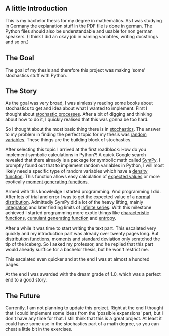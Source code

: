 ## A little Introduction 
This is my bachelor thesis for my degree in mathematics.
As I was studying in Germany the explanation stuff in the PDF file is done in german.
The Python files should also be understandable and usable for non german speakers.
(I think I did an okay job in naming variables, writing docstrings and so on.)

## The Goal
The goal of my thesis and therefore this project was making 'some' stochastics stuff with Python.

## The Story
As the goal was very broad, I was aimlessly reading some books about stochastics to get and idea about what I wanted to implement.
First I thought about [stochastic processes](https://en.wikipedia.org/wiki/Stochastic_process).
After a bit of digging and thinking about how to do it, I quickly realised that this was gonna be too hard.

So I thought about the most basic thing there is in [stochastics](https://en.wikipedia.org/wiki/Probability_theory).
The answer to my problem in finding the perfect topic for my thesis was [random variables](https://en.wikipedia.org/wiki/Random_variable).
These things are the building block of stochastics.

After selecting this topic I arrived at the first roadblock: How do you implement symbolic calculations in Python?!
A quick Google search revealed that there already is a package for symbolic math called [SymPy](https://www.sympy.org/en/index.html).
I promptly found out that to implement random variables in Python, I will most likely need a specific type of random variables which have a [density function](https://en.wikipedia.org/wiki/Probability_density_function).
This function allows easy calculation of [expected values](https://en.wikipedia.org/wiki/Expected_value) or more exotically [moment generating functions](https://en.wikipedia.org/wiki/Moment-generating_function).

Armed with this knowledge I started programming. And programming I did. After lots of trial and error I was to get the expected value of a [normal distribution](https://en.wikipedia.org/wiki/Normal_distribution).
Admittedly SymPy did a lot of the heavy lifting, mainly [integration](https://en.wikipedia.org/wiki/Integral) and later finding limits of [infinite series](https://en.wikipedia.org/wiki/Series_(mathematics)).
With this milestone achieved I started programming more exotic things like [characteristic functions](https://en.wikipedia.org/wiki/Characteristic_function_(probability_theory)), [cumulant generating function](https://en.wikipedia.org/wiki/Cumulant) and [entropy](https://en.wikipedia.org/wiki/Entropy_(information_theory)).

After a while it was time to start writing the text part. This escalated very quickly and my introduction part was already over twenty pages long.
But [distribution functions](https://en.wikipedia.org/wiki/Distribution_function_(measure_theory)), [moments](https://en.wikipedia.org/wiki/Moment_(mathematics)) and [standard deviation](https://en.wikipedia.org/wiki/Standard_deviation) only scratched the tip of the iceberg.
So I asked my professor, and he replied that this part would already surffice for a bachelor thesis, but he won't restrict me.

This escalated even quicker and at the end I was at almost a hundred pages.

At the end I was awarded with the dream grade of 1.0, which was a perfect end to a good story.

## The Future
Currently, I am not planning to update this project.
Right at the end I thought that I could implement some ideas from the 'possible expansions' part, but I don't have any time for that.
I still think that this is a great project.
At least it could have some use in the stochastics part of a math degree, so you can cheat a little bit in the exercises.
